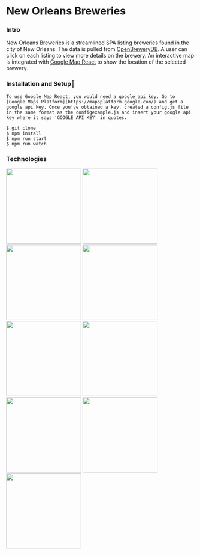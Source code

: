 # New Orleans Breweries

### Intro
New Orleans Breweries is a streamlined SPA listing breweries found in the city of New Orleans. The data is pulled from [OpenBreweryDB](https://www.openbrewerydb.org/). A user can click on each listing to view more details on the brewery. An interactive map is integrated with [Google Map React](https://www.npmjs.com/package/google-map-react) to show the location of the selected brewery.

###  Installation and Setup🚀
````
To use Google Map React, you would need a google api key. Go to [Google Maps Platform](https://mapsplatform.google.com/) and get a google api key. Once you've obtained a key, created a config.js file in the same format as the configexample.js and insert your google api key where it says 'GOOGLE API KEY' in quotes.

$ git clone
$ npm install
$ npm run start
$ npm run watch
````

###  Technologies

<img src="https://www.vectorlogo.zone/logos/reactjs/reactjs-ar21.svg" width="200"/>
<img src="https://www.vectorlogo.zone/logos/axios/axios-ar21.svg" width="200">
<img src="https://www.vectorlogo.zone/logos/getbootstrap/getbootstrap-ar21.svg" width="200">
<img src="https://www.vectorlogo.zone/logos/expressjs/expressjs-ar21.svg" width="200">
<img src="https://www.vectorlogo.zone/logos/nodemonio/nodemonio-ar21.svg" width="200">
<img src="https://www.vectorlogo.zone/logos/babeljs/babeljs-ar21.svg" width="200">
<img src="https://www.vectorlogo.zone/logos/js_webpack/js_webpack-ar21.svg" width="200">
<img src="https://www.vectorlogo.zone/logos/google_maps/google_maps-icon.svg" width="200">
<img src="https://www.vectorlogo.zone/logos/font-awesome/font-awesome-ar21.svg" width="200">